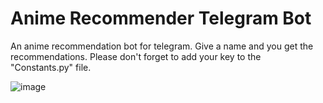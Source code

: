 # Anime Recommender Telegram Bot

An anime recommendation bot for telegram. Give a name and you get the recommendations.
Please don't forget to add your key to the "Constants.py" file.

![image](https://user-images.githubusercontent.com/62032779/141693994-1c372cd0-1613-4d79-9c79-afe47d8beb37.png)
